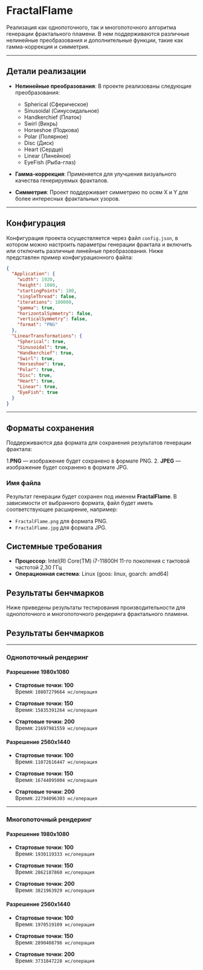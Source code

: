 # FractalFlame

Реализация как однопоточного, так и многопоточного алгоритма генерации фрактального пламени. В нем поддерживаются различные нелинейные преобразования и дополнительные функции, такие как гамма-коррекция и симметрия.

---
## Детали реализации

- **Нелинейные преобразования**: В проекте реализованы следующие преобразования:
  - Spherical (Сферическое)
  - Sinusoidal (Синусоидальное)
  - Handkerchief (Платок)
  - Swirl (Вихрь)
  - Horseshoe (Подкова)
  - Polar (Полярное)
  - Disc (Диск)
  - Heart (Сердце)
  - Linear (Линейное)
  - EyeFish (Рыба-глаз)

- **Гамма-коррекция**: Применяется для улучшения визуального качества генерируемых фракталов.

- **Симметрия**: Проект поддерживает симметрию по осям X и Y для более интересных фрактальных узоров.

---
## Конфигурация

Конфигурация проекта осуществляется через файл `config.json`, в котором можно настроить параметры генерации фрактала и включить или отключить различные линейные преобразования. Ниже представлен пример конфигурационного файла:

```json
{
  "Application": {
    "width": 1920,
    "height": 1080,
    "startingPoints": 100,
    "singleThread": false,
    "iterations": 100000,
    "gamma": true,
    "horizontalSymmetry": false,
    "verticalSymmetry": false,
    "format": "PNG"
  },
  "LinearTransformations": {
    "Spherical": true,
    "Sinusoidal": true,
    "Handkerchief": true,
    "Swirl": true,
    "Horseshoe": true,
    "Polar": true,
    "Disc": true,
    "Heart": true,
    "Linear": true,
    "EyeFish": true
  }
}
```
 ---
## Форматы сохранения

Поддерживаются два формата для сохранения результатов генерации фрактала:

1.**PNG** — изображение будет сохранено в формате PNG.
2. **JPEG** — изображение будет сохранено в формате JPG.

### Имя файла
Результат генерации будет сохранен под именем **FractalFlame**. В зависимости от выбранного формата, файл будет иметь соответствующее расширение, например:
- `FractalFlame.png` для формата PNG.
- `FractalFlame.jpg` для формата JPG.

## Системные требования

- **Процессор**: Intel(R) Core(TM) i7-11800H 11-го поколения с тактовой частотой 2,30 ГГц
- **Операционная система**: Linux (goos: linux, goarch: amd64)

## Результаты бенчмарков

Ниже приведены результаты тестирования производительности для однопоточного и многопоточного рендеринга фрактального пламени.

## Результаты бенчмарков

---

### Однопоточный рендеринг


#### Разрешение 1980x1080

- **Стартовые точки: 100**  
  Время: `10807279664 нс/операция`

- **Стартовые точки: 150**  
  Время: `15835391264 нс/операция`

- **Стартовые точки: 200**  
  Время: `21697981559 нс/операция`

#### Разрешение 2560x1440

- **Стартовые точки: 100**  
  Время: `11072616447 нс/операция`

- **Стартовые точки: 150**  
  Время: `16744095004 нс/операция`

- **Стартовые точки: 200**  
  Время: `22794096303 нс/операция`

---

### Многопоточный рендеринг

#### Разрешение 1980x1080

- **Стартовые точки: 100**  
  Время: `1930119333 нс/операция`

- **Стартовые точки: 150**  
  Время: `2862187860 нс/операция`

- **Стартовые точки: 200**  
  Время: `3821963929 нс/операция`

#### Разрешение 2560x1440

- **Стартовые точки: 100**  
  Время: `1970519109 нс/операция`

- **Стартовые точки: 150**  
  Время: `2890408796 нс/операция`

- **Стартовые точки: 200**  
  Время: `3731847228 нс/операция`